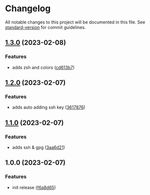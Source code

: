 # Changelog

All notable changes to this project will be documented in this file. See [standard-version](https://github.com/conventional-changelog/standard-version) for commit guidelines.

## [1.3.0](https://github.com/harrytang/devops-tools/compare/v1.2.0...v1.3.0) (2023-02-08)


### Features

* adds zsh and colors ([cd613b7](https://github.com/harrytang/devops-tools/commit/cd613b72adf48c6fdaaf425639e5659e66c6790e))

## [1.2.0](https://github.com/harrytang/devops-tools/compare/v1.1.0...v1.2.0) (2023-02-07)


### Features

* adds auto adding ssh key ([3617876](https://github.com/harrytang/devops-tools/commit/361787693ca1201166dc95fe442abceac7bc5c63))

## [1.1.0](https://github.com/harrytang/devops-tools/compare/v1.0.0...v1.1.0) (2023-02-07)


### Features

* adds ssh & gpg ([3aa6d21](https://github.com/harrytang/devops-tools/commit/3aa6d2196b823e6c77c67539fdeecdaa10472fc1))

## 1.0.0 (2023-02-07)


### Features

* init release ([f6a8d65](https://github.com/harrytang/devops-tools/commit/f6a8d658a44d57eef7db210c31e8bb383eab05e8))
